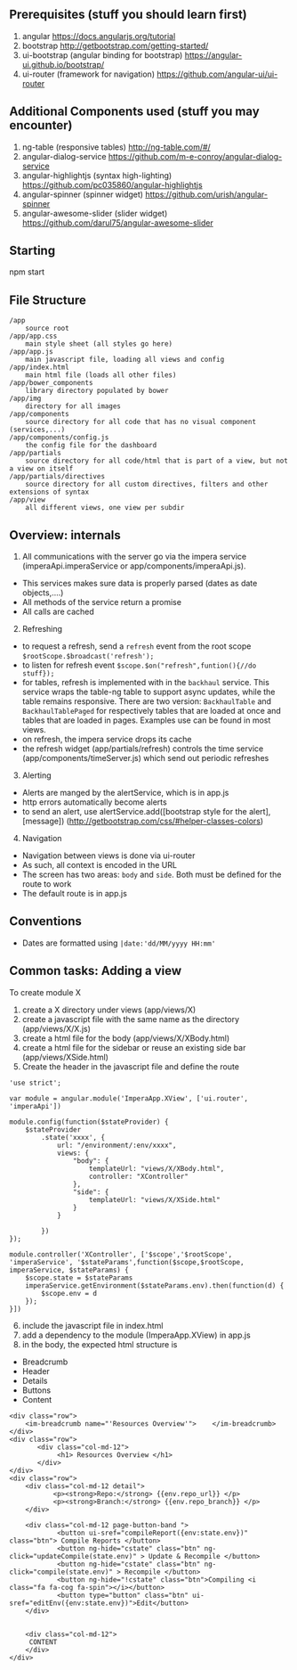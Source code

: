 Prerequisites (stuff you should learn first)
-----------------------------------------------
 1. angular https://docs.angularjs.org/tutorial
 2. bootstrap http://getbootstrap.com/getting-started/
 3. ui-bootstrap (angular binding for bootstrap) https://angular-ui.github.io/bootstrap/
 4. ui-router (framework for navigation) https://github.com/angular-ui/ui-router
 
Additional Components used (stuff you may encounter)
------------------------------------------------------

 1. ng-table (responsive tables) http://ng-table.com/#/
 2. angular-dialog-service https://github.com/m-e-conroy/angular-dialog-service
 3. angular-highlightjs (syntax high-lighting)  https://github.com/pc035860/angular-highlightjs
 4. angular-spinner (spinner widget) https://github.com/urish/angular-spinner
 5. angular-awesome-slider (slider widget) https://github.com/darul75/angular-awesome-slider

Starting
---------

npm start


File Structure
--------------
```
/app
    source root
/app/app.css
    main style sheet (all styles go here)
/app/app.js
    main javascript file, loading all views and config
/app/index.html
    main html file (loads all other files)
/app/bower_components
    library directory populated by bower
/app/img
    directory for all images
/app/components
    source directory for all code that has no visual component (services,...)
/app/components/config.js
    the config file for the dashboard
/app/partials
    source directory for all code/html that is part of a view, but not a view on itself
/app/partials/directives
    source directory for all custom directives, filters and other extensions of syntax
/app/view
    all different views, one view per subdir
```  

Overview: internals
----------------------------

1. All communications with the server go via the impera service (imperaApi.imperaService or app/components/imperaApi.js). 
 * This services makes sure data is properly parsed (dates as date objects,....) 
 * All methods of the service return a promise
 * All calls are cached
2. Refreshing
 * to request a refresh, send a `refresh` event from the root scope `$rootScope.$broadcast('refresh');`
 * to listen for refresh event `$scope.$on("refresh",funtion(){//do stuff});`
 * for tables, refresh is implemented with in the `backhaul` service. This service wraps the table-ng table to support async updates, while the table remains responsive. There are two version: `BackhaulTable` and `BackhaulTablePaged` for respectively tables that are loaded at once and tables that are loaded in pages. Examples use can be found in most views. 
 * on refresh, the impera service drops its cache
 * the refresh widget (app/partials/refresh) controls the time service (app/components/timeServer.js) which send out periodic refreshes
3. Alerting
 * Alerts are manged by the alertService, which is in app.js
 * http errors automatically become alerts
 * to send an alert, use alertService.add([bootstrap style for the alert],[message])  (http://getbootstrap.com/css/#helper-classes-colors)
4. Navigation
 * Navigation between views is done via ui-router
 * As such, all context is encoded in the URL
 * The screen has two areas: `body` and `side`. Both must be defined for the route to work
 * The default route is in app.js
 

Conventions
-----------
* Dates are formatted using `|date:'dd/MM/yyyy HH:mm'`

Common tasks: Adding a view
----------------------------
To create module X
1. create a X directory under views (app/views/X)
2. create a javascript file with the same name as the directory (app/views/X/X.js)
3. create a html file for the body (app/views/X/XBody.html)
4. create a html file for the sidebar or reuse an existing side bar (app/views/XSide.html)
5. Create the header in the javascript file and define the route

```
'use strict';

var module = angular.module('ImperaApp.XView', ['ui.router', 'imperaApi'])

module.config(function($stateProvider) {
    $stateProvider
        .state('xxxx', {
            url: "/environment/:env/xxxx",
            views: {
                "body": {
                    templateUrl: "views/X/XBody.html",
                    controller: "XController"
                },
                "side": {
                    templateUrl: "views/X/XSide.html"
                }
            }

        })
});

module.controller('XController', ['$scope','$rootScope', 'imperaService', '$stateParams',function($scope,$rootScope, imperaService, $stateParams) {
    $scope.state = $stateParams
    imperaService.getEnvironment($stateParams.env).then(function(d) {
        $scope.env = d
    });
}])
```

6. include the javascript file in index.html
7. add a dependency to the module (ImperaApp.XView) in app.js
8. in the body, the expected html structure is 
  * Breadcrumb
  * Header 
  * Details
  * Buttons
  * Content

```
<div class="row">
    <im-breadcrumb name="'Resources Overview'">    </im-breadcrumb> 
</div>
<div class="row">
       <div class="col-md-12">
            <h1> Resources Overview </h1>
       </div>
</div>
<div class="row">
    <div class="col-md-12 detail">
           <p><strong>Repo:</strong> {{env.repo_url}} </p>
           <p><strong>Branch:</strong> {{env.repo_branch}} </p>
    </div>	

    <div class="col-md-12 page-button-band ">
            <button ui-sref="compileReport({env:state.env})" class="btn"> Compile Reports </button> 
	        <button ng-hide="cstate" class="btn" ng-click="updateCompile(state.env)" > Update & Recompile </button>
	        <button ng-hide="cstate" class="btn" ng-click="compile(state.env)" > Recompile </button>
	        <button ng-hide="!cstate" class="btn">Compiling <i class="fa fa-cog fa-spin"></i></button>       
		    <button type="button" class="btn" ui-sref="editEnv({env:state.env})">Edit</button>
	</div>	


    <div class="col-md-12">
     CONTENT
    </div>
</div>
```



